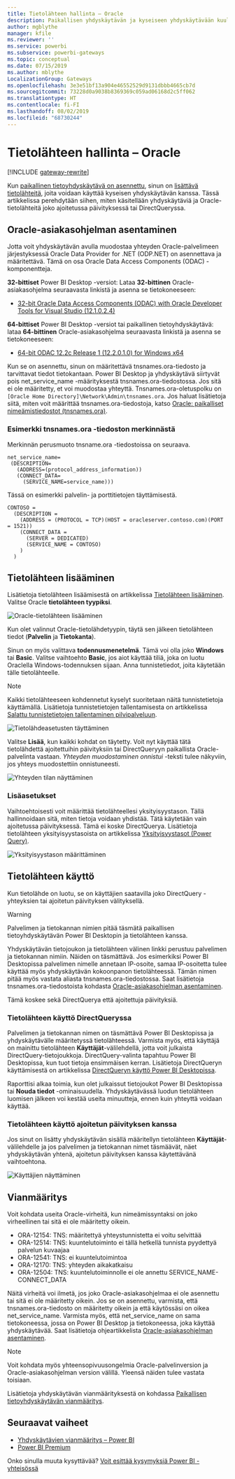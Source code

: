 ```yaml
---
title: Tietolähteen hallinta – Oracle
description: Paikallisen yhdyskäytävän ja kyseiseen yhdyskäytävään kuuluvien tietolähteiden hallinta.
author: mgblythe
manager: kfile
ms.reviewer: ''
ms.service: powerbi
ms.subservice: powerbi-gateways
ms.topic: conceptual
ms.date: 07/15/2019
ms.author: mblythe
LocalizationGroup: Gateways
ms.openlocfilehash: 3e3e51bf13a904e46552529d9131dbbb4665cb7d
ms.sourcegitcommit: 73228d0a9038b8369369c059ad06168d2c5ff062
ms.translationtype: HT
ms.contentlocale: fi-FI
ms.lasthandoff: 08/02/2019
ms.locfileid: "68730244"
---
```

# <a name="manage-your-data-source---oracle"></a>Tietolähteen hallinta – Oracle

[!INCLUDE [gateway-rewrite](includes/gateway-rewrite.md)]

Kun [paikallinen tietoyhdyskäytävä on asennettu](/data-integration/gateway/service-gateway-install), sinun on [lisättävä tietolähteitä](service-gateway-data-sources.md#add-a-data-source), joita voidaan käyttää kyseisen yhdyskäytävän kanssa. Tässä artikkelissa perehdytään siihen, miten käsitellään yhdyskäytäviä ja Oracle-tietolähteitä joko ajoitetussa päivityksessä tai DirectQueryssa.

## <a name="installing-the-oracle-client"></a>Oracle-asiakasohjelman asentaminen

Jotta voit yhdyskäytävän avulla muodostaa yhteyden Oracle-palvelimeen järjestyksessä Oracle Data Provider for .NET (ODP.NET) on asennettava ja määritettävä. Tämä on osa Oracle Data Access Components (ODAC) -komponentteja.

**32-bittiset** Power BI Desktop -versiot: Lataa **32-bittinen** Oracle-asiakasohjelma seuraavasta linkistä ja asenna se tietokoneeseen:

* [32-bit Oracle Data Access Components (ODAC) with Oracle Developer Tools for Visual Studio (12.1.0.2.4)](http://www.oracle.com/technetwork/topics/dotnet/utilsoft-086879.html)

**64-bittiset** Power BI Desktop -versiot tai paikallinen tietoyhdyskäytävä: lataa **64-bittinen** Oracle-asiakasohjelma seuraavasta linkistä ja asenna se tietokoneeseen:

* [64-bit ODAC 12.2c Release 1 (12.2.0.1.0) for Windows x64](http://www.oracle.com/technetwork/database/windows/downloads/index-090165.html)

Kun se on asennettu, sinun on määritettävä tnsnames.ora-tiedosto ja tarvittavat tiedot tietokantaan. Power BI Desktop ja yhdyskäytävä siirtyvät pois net_service_name -määrityksestä tnsnames.ora-tiedostossa. Jos sitä ei ole määritetty, et voi muodostaa yhteyttä. Tnsnames.ora-oletuspolku on `[Oracle Home Directory]\Network\Admin\tnsnames.ora`. Jos haluat lisätietoja siitä, miten voit määrittää tnsnames.ora-tiedostoja, katso [Oracle: paikalliset nimeämistiedostot (tnsnames.ora)](https://docs.oracle.com/cd/B28359_01/network.111/b28317/tnsnames.htm).

### <a name="example-tnsnamesora-file-entry"></a>Esimerkki tnsnames.ora -tiedoston merkinnästä

Merkinnän perusmuoto tnsname.ora -tiedostoissa on seuraava.

```
net_service_name=
 (DESCRIPTION=
   (ADDRESS=(protocol_address_information))
   (CONNECT_DATA=
     (SERVICE_NAME=service_name)))
```

Tässä on esimerkki palvelin- ja porttitietojen täyttämisestä.

```
CONTOSO =
  (DESCRIPTION =
    (ADDRESS = (PROTOCOL = TCP)(HOST = oracleserver.contoso.com)(PORT = 1521))
    (CONNECT_DATA =
      (SERVER = DEDICATED)
      (SERVICE_NAME = CONTOSO)
    )
  )
```

## <a name="add-a-data-source"></a>Tietolähteen lisääminen

Lisätietoja tietolähteen lisäämisestä on artikkelissa [Tietolähteen lisääminen](service-gateway-data-sources.md#add-a-data-source). Valitse Oracle **tietolähteen tyypiksi**.

![Oracle-tietolähteen lisääminen](media/service-gateway-onprem-manage-oracle/data-source-oracle.png)

Kun olet valinnut Oracle-tietolähdetyypin, täytä sen jälkeen tietolähteen tiedot (**Palvelin** ja **Tietokanta**).  

Sinun on myös valittava **todennusmenetelmä**.  Tämä voi olla joko **Windows** tai **Basic**.  Valitse vaihtoehto **Basic**, jos aiot käyttää tiliä, joka on luotu Oraclella Windows-todennuksen sijaan. Anna tunnistetiedot, joita käytetään tälle tietolähteelle.

> [!NOTE]
> Kaikki tietolähteeseen kohdennetut kyselyt suoritetaan näitä tunnistetietoja käyttämällä. Lisätietoja tunnistetietojen tallentamisesta on artikkelissa [Salattu tunnistetietojen tallentaminen pilvipalveluun](service-gateway-data-sources.md#store-encrypted-credentials-in-the-cloud).

![Tietolähdeasetusten täyttäminen](media/service-gateway-onprem-manage-oracle/data-source-oracle2.png)

Valitse **Lisää**, kun kaikki kohdat on täytetty. Voit nyt käyttää tätä tietolähdettä ajoitettuihin päivityksiin tai DirectQueryyn paikallista Oracle-palvelinta vastaan. *Yhteyden muodostaminen onnistui* -teksti tulee näkyviin, jos yhteys muodostettiin onnistuneesti.

![Yhteyden tilan näyttäminen](media/service-gateway-onprem-manage-oracle/datasourcesettings4.png)

### <a name="advanced-settings"></a>Lisäasetukset

Vaihtoehtoisesti voit määrittää tietolähteellesi yksityisyystason. Tällä hallinnoidaan sitä, miten tietoja voidaan yhdistää. Tätä käytetään vain ajoitetussa päivityksessä. Tämä ei koske DirectQuerya. Lisätietoja tietolähteen yksityisyystasoista on artikkelissa [Yksityisyystasot (Power Query)](https://support.office.com/article/Privacy-levels-Power-Query-CC3EDE4D-359E-4B28-BC72-9BEE7900B540).

![Yksityisyystason määrittäminen](media/service-gateway-onprem-manage-oracle/datasourcesettings9.png)

## <a name="using-the-data-source"></a>Tietolähteen käyttö

Kun tietolähde on luotu, se on käyttäjien saatavilla joko DirectQuery -yhteyksien tai ajoitetun päivityksen välityksellä.

> [!WARNING]
> Palvelimen ja tietokannan nimien pitää täsmätä paikallisen tietoyhdyskäytävän Power BI Desktopin ja tietolähteen kanssa.

Yhdyskäytävän tietojoukon ja tietolähteen välinen linkki perustuu palvelimen ja tietokannan nimiin. Näiden on täsmättävä. Jos esimerkiksi Power BI Desktopissa palvelimen nimelle annetaan IP-osoite, samaa IP-osoitetta tulee käyttää myös yhdyskäytävän kokoonpanon tietolähteessä. Tämän nimen pitää myös vastata aliasta tnsnames.ora-tiedostossa. Saat lisätietoja tnsnames.ora-tiedostoista kohdasta [Oracle-asiakasohjelman asentaminen](#installing-the-oracle-client).

Tämä koskee sekä DirectQuerya että ajoitettuja päivityksiä.

### <a name="using-the-data-source-with-directquery-connections"></a>Tietolähteen käyttö DirectQueryssa

Palvelimen ja tietokannan nimen on täsmättävä Power BI Desktopissa ja yhdyskäytävälle määritetyssä tietolähteessä. Varmista myös, että käyttäjä on mainittu tietolähteen **Käyttäjät**-välilehdellä, jotta voit julkaista DirectQuery-tietojoukkoja. DirectQuery-valinta tapahtuu Power BI Desktopissa, kun tuot tietoja ensimmäisen kerran. Lisätietoja DirectQueryn käyttämisestä on artikkelissa [DirectQueryn käyttö Power BI Desktopissa](desktop-use-directquery.md).

Raporttisi alkaa toimia, kun olet julkaissut tietojoukot Power BI Desktopissa tai **Nouda tiedot** -ominaisuudella. Yhdyskäytävässä luodun tietolähteen luomisen jälkeen voi kestää useita minuutteja, ennen kuin yhteyttä voidaan käyttää.

### <a name="using-the-data-source-with-scheduled-refresh"></a>Tietolähteen käyttö ajoitetun päivityksen kanssa

Jos sinut on lisätty yhdyskäytävän sisällä määritellyn tietolähteen **Käyttäjät**-välilehdelle ja jos palvelimen ja tietokannan nimet täsmäävät, näet yhdyskäytävän yhtenä, ajoitetun päivityksen kanssa käytettävänä vaihtoehtona.

![Käyttäjien näyttäminen](media/service-gateway-onprem-manage-oracle/powerbi-gateway-enterprise-schedule-refresh.png)

## <a name="troubleshooting"></a>Vianmääritys

Voit kohdata useita Oracle-virheitä, kun nimeämissyntaksi on joko virheellinen tai sitä ei ole määritetty oikein.

* ORA-12154: TNS: määritettyä yhteystunnistetta ei voitu selvittää  
* ORA-12514: TNS: kuuntelutoiminto ei tällä hetkellä tunnista pyydettyä palvelun kuvaajaa  
* ORA-12541: TNS: ei kuuntelutoimintoa  
* ORA-12170: TNS: yhteyden aikakatkaisu  
* ORA-12504: TNS: kuuntelutoiminnolle ei ole annettu SERVICE_NAME-CONNECT_DATA  

Näitä virheitä voi ilmetä, jos joko Oracle-asiakasohjelmaa ei ole asennettu tai sitä ei ole määritetty oikein. Jos se on asennettu, varmista, että tnsnames.ora-tiedosto on määritetty oikein ja että käytössäsi on oikea net_service_name. Varmista myös, että net_service_name on sama tietokoneessa, jossa on Power BI Desktop ja tietokoneessa, joka käyttää yhdyskäytävää. Saat lisätietoja ohjeartikkelista [Oracle-asiakasohjelman asentaminen](#installing-the-oracle-client).

> [!NOTE]
> Voit kohdata myös yhteensopivuusongelmia Oracle-palvelinversion ja Oracle-asiakasohjelman version välillä. Yleensä näiden tulee vastata toisiaan.

Lisätietoja yhdyskäytävän vianmäärityksestä on kohdassa [Paikallisen tietoyhdyskäytävän vianmääritys](/data-integration/gateway/service-gateway-tshoot).

## <a name="next-steps"></a>Seuraavat vaiheet

* [Yhdyskäytävien vianmääritys – Power BI](service-gateway-onprem-tshoot.md)
* [Power BI Premium](service-premium.md)

Onko sinulla muuta kysyttävää? [Voit esittää kysymyksiä Power BI -yhteisössä](http://community.powerbi.com/)

